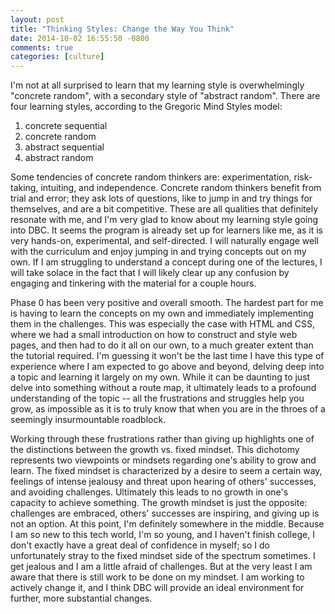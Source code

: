 ```yaml
---
layout: post
title: "Thinking Styles: Change the Way You Think"
date: 2014-10-02 16:55:50 -0800
comments: true
categories: [culture]
---
```

I'm not at all surprised to learn that my learning style is overwhelmingly "concrete random", with a secondary style of "abstract random". There are four learning styles, according to the Gregoric Mind Styles model:

1. concrete sequential
2. concrete random
3. abstract sequential
4. abstract random

Some tendencies of concrete random thinkers are: experimentation, risk-taking, intuiting, and independence. Concrete random thinkers benefit from trial and error; they ask lots of questions, like to jump in and try things for themselves, and are a bit competitive. These are all qualities that definitely resonate with me, and I'm very glad to know about my learning style going into DBC. It seems the program is already set up for learners like me, as it is very hands-on, experimental, and self-directed. I will naturally engage well with the curriculum and enjoy jumping in and trying concepts out on my own. If I am struggling to understand a concept during one of the lectures, I will take solace in the fact that I will likely clear up any confusion by engaging and tinkering with the material for a couple hours.

Phase 0 has been very positive and overall smooth. The hardest part for me is having to learn the concepts on my own and immediately implementing them in the challenges. This was especially the case with HTML and CSS, where we had a small introduction on how to construct and style web pages, and then had to do it all on our own, to a much greater extent than the tutorial required. I'm guessing it won't be the last time I have this type of experience where I am expected to go above and beyond, delving deep into a topic and learning it largely on my own. While it can be daunting to just delve into something without a route map, it ultimately leads to a profound understanding of the topic -- all the frustrations and struggles help you grow, as impossible as it is to truly know that when you are in the throes of a seemingly insurmountable roadblock.

Working through these frustrations rather than giving up highlights one of the distinctions between the growth vs. fixed mindset. This dichotomy represents two viewpoints or mindsets regarding one's ability to grow and learn. The fixed mindset is characterized by a desire to seem a certain way, feelings of intense jealousy and threat upon hearing of others' successes, and avoiding challenges. Ultimately this leads to no growth in one's capacity to achieve something. The growth mindset is just the opposite: challenges are embraced, others' successes are inspiring, and giving up is not an option. At this point, I'm definitely somewhere in the middle. Because I am so new to this tech world, I'm so young, and I haven't finish college, I don't exactly have a great deal of confidence in myself; so I do unfortunately stray to the fixed mindset side of the spectrum sometimes. I get jealous and I am a little afraid of challenges. But at the very least I am aware that there is still work to be done on my mindset. I am working to actively change it, and I think DBC will provide an ideal environment for further, more substantial changes.


